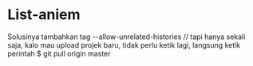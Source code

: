 # List-aniem
Solusinya tambahkan tag --allow-unrelated-histories // tapi hanya sekali saja, kalo mau upload projek baru, tidak perlu ketik lagi, langsung ketik perintah $ git pull origin master 
